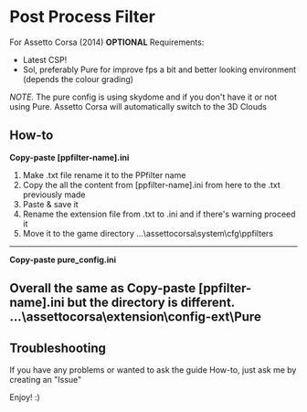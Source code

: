 # Post Process Filter
For Assetto Corsa (2014) **OPTIONAL** Requirements:
- Latest CSP!
- Sol, preferably Pure for improve fps a bit and better looking environment (depends the colour grading)

*NOTE.* The pure config is using skydome and if you don't have it or not using Pure. Assetto Corsa will automatically switch to the 3D Clouds

## How-to
**Copy-paste [ppfilter-name].ini**
1. Make .txt file rename it to the PPfilter name
2. Copy the all the content from [ppfilter-name].ini from here to the .txt previously made
3. Paste & save it
4. Rename the extension file from .txt to .ini and if there's warning proceed it
5. Move it to the game directory ...\assettocorsa\system\cfg\ppfilters
--------------------------------------------------------------------------------
**Copy-paste pure_config.ini**

Overall the same as **Copy-paste [ppfilter-name].ini** but the directory is different. ...\assettocorsa\extension\config-ext\Pure
--------------------------------------------------------------------------------
## Troubleshooting
If you have any problems or wanted to ask the guide How-to, just ask me by creating an "Issue"

Enjoy! :)
